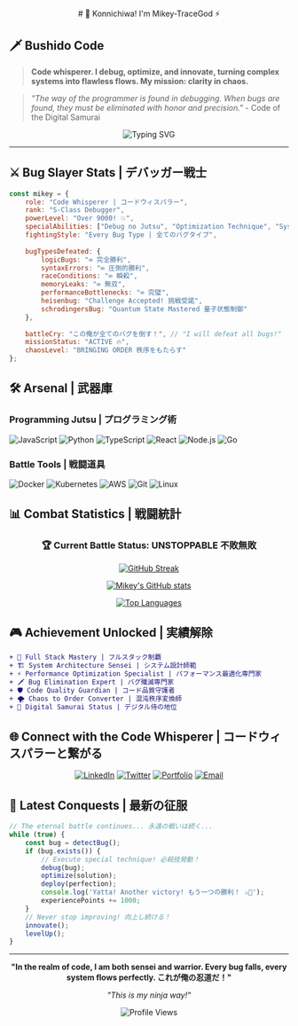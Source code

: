 <div align="center"> # 👋 Konnichiwa! I'm Mikey-TraceGod ⚡ </div>

## 🗡️ Bushido Code

> **Code whisperer. I debug, optimize, and innovate, turning complex systems into flawless flows. My mission: clarity in chaos.**

> *"The way of the programmer is found in debugging. When bugs are found, they must be eliminated with honor and precision."* - Code of the Digital Samurai

<div align="center">

![Typing SVG](https://readme-typing-svg.herokuapp.com?font=Fira+Code&size=20&duration=3000&pause=1000&color=00D9FF&center=true&vCenter=true&multiline=true&width=600&height=80&lines=void+debugUniverse()+%7B;++while(bugs.exist())+fight();+%7D;console.log("Yatta!+Bug+defeated!+🎌"))

</div>

---

## ⚔️ Bug Slayer Stats | デバッガー戦士

```javascript
const mikey = {
    role: "Code Whisperer | コードウィスパラー",
    rank: "S-Class Debugger",
    powerLevel: "Over 9000! 💥",
    specialAbilities: ["Debug no Jutsu", "Optimization Technique", "System Flow Control"],
    fightingStyle: "Every Bug Type | 全てのバグタイプ",
    
    bugTypesDefeated: {
        logicBugs: "∞ 完全勝利",
        syntaxErrors: "∞ 圧倒的勝利", 
        raceConditions: "∞ 瞬殺",
        memoryLeaks: "∞ 無双",
        performanceBottlenecks: "∞ 完璧",
        heisenbug: "Challenge Accepted! 挑戦受諾",
        schrodingersBug: "Quantum State Mastered 量子状態制御"
    },
    
    battleCry: "この俺が全てのバグを倒す！", // "I will defeat all bugs!"
    missionStatus: "ACTIVE 🔥",
    chaosLevel: "BRINGING ORDER 秩序をもたらす"
};
```

## 🛠️ Arsenal | 武器庫

### Programming Jutsu | プログラミング術
![JavaScript](https://img.shields.io/badge/JavaScript-F7DF1E?style=for-the-badge&logo=javascript&logoColor=black)
![Python](https://img.shields.io/badge/Python-3776AB?style=for-the-badge&logo=python&logoColor=white)
![TypeScript](https://img.shields.io/badge/TypeScript-007ACC?style=for-the-badge&logo=typescript&logoColor=white)
![React](https://img.shields.io/badge/React-20232A?style=for-the-badge&logo=react&logoColor=61DAFB)
![Node.js](https://img.shields.io/badge/Node.js-43853D?style=for-the-badge&logo=node.js&logoColor=white)
![Go](https://img.shields.io/badge/Go-00ADD8?style=for-the-badge&logo=go&logoColor=white)

### Battle Tools | 戦闘道具
![Docker](https://img.shields.io/badge/Docker-2496ED?style=for-the-badge&logo=docker&logoColor=white)
![Kubernetes](https://img.shields.io/badge/Kubernetes-326CE5?style=for-the-badge&logo=kubernetes&logoColor=white)
![AWS](https://img.shields.io/badge/AWS-232F3E?style=for-the-badge&logo=amazon-aws&logoColor=white)
![Git](https://img.shields.io/badge/Git-F05032?style=for-the-badge&logo=git&logoColor=white)
![Linux](https://img.shields.io/badge/Linux-FCC624?style=for-the-badge&logo=linux&logoColor=black)

## 📊 Combat Statistics | 戦闘統計

<div align="center">

### 🏆 Current Battle Status: **UNSTOPPABLE** 不敗無敗</div>

<div align="center">

[![GitHub Streak](https://github-readme-streak-stats.vercel.app/?user=Mikey-TraceGod&theme=tokyonight&hide_border=true&background=0D1117&stroke=00D9FF&ring=00D9FF&fire=FF6B6B&currStreakLabel=00D9FF)](https://git.io/streak-stats)

[![Mikey's GitHub stats](https://github-readme-stats.vercel.app/api?username=Mikey-TraceGod&show_icons=true&theme=tokyonight&hide_border=true&bg_color=0D1117&title_color=00D9FF&icon_color=00D9FF&text_color=FFFFFF)](https://github.com/anuraghazra/github-readme-stats)

[![Top Languages](https://github-readme-stats.vercel.app/api/top-langs/?username=Mikey-TraceGod&layout=compact&theme=tokyonight&hide_border=true&bg_color=0D1117&title_color=00D9FF&text_color=FFFFFF)](https://github.com/anuraghazra/github-readme-stats)

</div>

## 🎮 Achievement Unlocked | 実績解除

```diff
+ 🥇 Full Stack Mastery | フルスタック制覇
+ 🏗️ System Architecture Sensei | システム設計師範  
+ ⚡ Performance Optimization Specialist | パフォーマンス最適化専門家
+ 🗡️ Bug Elimination Expert | バグ殲滅専門家
+ 🛡️ Code Quality Guardian | コード品質守護者
+ 🌪️ Chaos to Order Converter | 混沌秩序変換師
+ 🎌 Digital Samurai Status | デジタル侍の地位
```

## 🌐 Connect with the Code Whisperer | コードウィスパラーと繋がる

<div align="center">

[![LinkedIn](https://img.shields.io/badge/LinkedIn-0077B5?style=for-the-badge&logo=linkedin&logoColor=white)](https://linkedin.com/in/your-profile)
[![Twitter](https://img.shields.io/badge/Twitter-1DA1F2?style=for-the-badge&logo=twitter&logoColor=white)](https://twitter.com/your-handle)
[![Portfolio](https://img.shields.io/badge/Portfolio-00D9FF?style=for-the-badge&logo=google-chrome&logoColor=white)](https://your-portfolio.com)
[![Email](https://img.shields.io/badge/Email-D14836?style=for-the-badge&logo=gmail&logoColor=white)](mailto:your-email@example.com)

</div>

## 💫 Latest Conquests | 最新の征服

```javascript
// The eternal battle continues... 永遠の戦いは続く...
while (true) {
    const bug = detectBug();
    if (bug.exists()) {
        // Execute special technique! 必殺技発動！
        debug(bug);
        optimize(solution);
        deploy(perfection);
        console.log('Yatta! Another victory! もう一つの勝利！ ⚔️🎌');
        experiencePoints += 1000;
    }
    // Never stop improving! 向上し続ける！
    innovate();
    levelUp();
}
```

---

<div align="center">
  
**"In the realm of code, I am both sensei and warrior. Every bug falls, every system flows perfectly. これが俺の忍道だ！"**

*"This is my ninja way!"*

![Profile Views](https://komarev.com/ghpvc/?username=Mikey-TraceGod&color=00D9FF&style=for-the-badge)

</div>
